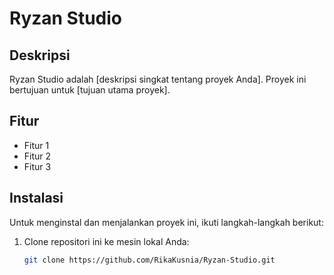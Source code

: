 # Ryzan Studio

## Deskripsi
Ryzan Studio adalah [deskripsi singkat tentang proyek Anda]. Proyek ini bertujuan untuk [tujuan utama proyek]. 

## Fitur
- Fitur 1
- Fitur 2
- Fitur 3

## Instalasi

Untuk menginstal dan menjalankan proyek ini, ikuti langkah-langkah berikut:

1. Clone repositori ini ke mesin lokal Anda:
   ```bash
   git clone https://github.com/RikaKusnia/Ryzan-Studio.git
